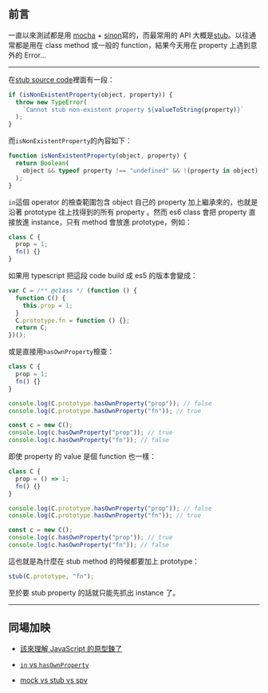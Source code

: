## 前言

一直以來測試都是用 [mocha](https://mochajs.org/) + [sinon](https://sinonjs.org/)寫的，而最常用的 API 大概是[stub](https://sinonjs.org/releases/latest/stubs/)。以往通常都是用在 class method 或一般的 function，結果今天用在 property 上遇到意外的 Error...

---

在[stub source code](https://github.com/sinonjs/sinon/blob/master/lib/sinon/stub.js#L77)裡面有一段：

```js
if (isNonExistentProperty(object, property)) {
  throw new TypeError(
    `Cannot stub non-existent property ${valueToString(property)}`
  );
}
```

而`isNonExistentProperty`的內容如下：

```js
function isNonExistentProperty(object, property) {
  return Boolean(
    object && typeof property !== "undefined" && !(property in object)
  );
}
```

`in`這個 operator 的檢查範圍包含 object 自己的 property 加上繼承來的，也就是沿著 prototype 往上找得到的所有 property 。然而 es6 class 會把 property 直接放進 instance，只有 method 會放進 prototype，例如：

```ts
class C {
  prop = 1;
  fn() {}
}
```

如果用 typescript 把這段 code build 成 es5 的版本會變成：

```js
var C = /** @class */ (function () {
  function C() {
    this.prop = 1;
  }
  C.prototype.fn = function () {};
  return C;
})();
```

或是直接用`hasOwnProperty`檢查：

```ts
class C {
  prop = 1;
  fn() {}
}

console.log(C.prototype.hasOwnProperty("prop")); // false
console.log(C.prototype.hasOwnProperty("fn")); // true

const c = new C();
console.log(c.hasOwnProperty("prop")); // true
console.log(c.hasOwnProperty("fn")); // false
```

即使 property 的 value 是個 function 也一樣：

```ts
class C {
  prop = () => 1;
  fn() {}
}

console.log(C.prototype.hasOwnProperty("prop")); // false
console.log(C.prototype.hasOwnProperty("fn")); // true

const c = new C();
console.log(c.hasOwnProperty("prop")); // true
console.log(c.hasOwnProperty("fn")); // false
```

這也就是為什麼在 stub method 的時候都要加上 prototype：

```js
stub(C.prototype, "fn");
```

至於要 stub property 的話就只能先抓出 instance 了。

---

## 同場加映

- [該來理解 JavaScript 的原型鍊了](https://blog.techbridge.cc/2017/04/22/javascript-prototype/)

- [`in` vs `hasOwnProperty`](https://masteringjs.io/tutorials/fundamentals/hasownproperty)

- [mock vs stub vs spy](https://stackoverflow.com/questions/62675699/difference-between-fake-spy-stub-and-mock-of-sinon-library-sinon-fake-vs-spy)
